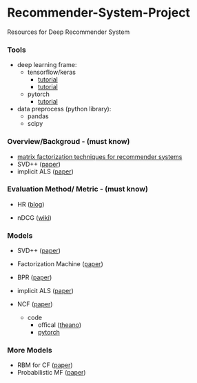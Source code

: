 # Recommender-System-Project
Resources for Deep Recommender System

### Tools

- deep learning frame: 
  - tensorflow/keras
    - [tutorial](https://jacobbuckman.com/post/tensorflow-the-confusing-parts-1/)
    - [tutorial](https://github.com/aymericdamien/TensorFlow-Examples)
  - pytorch 
    - [tutorial](https://pytorch.org/tutorials/)
- data preprocess (python library):
  - pandas
  - scipy  

### Overview/Backgroud - (must know)

- [matrix factorization techniques for recommender systems](https://datajobs.com/data-science-repo/Recommender-Systems-[Netflix].pdf)
- SVD++ ([paper](https://www.cs.rochester.edu/twiki/pub/Main/HarpSeminar/Factorization_Meets_the_Neighborhood-_a_Multifaceted_Collaborative_Filtering_Model.pdf))
- implicit ALS ([paper](http://yifanhu.net/PUB/cf.pdf))



### Evaluation Method/ Metric - (must know)

- HR ([blog](https://towardsdatascience.com/evaluating-a-real-life-recommender-system-error-based-and-ranking-based-84708e3285b))

- nDCG ([wiki](https://en.wikipedia.org/wiki/Discounted_cumulative_gain))

  

### Models

- SVD++ ([paper](https://www.cs.rochester.edu/twiki/pub/Main/HarpSeminar/Factorization_Meets_the_Neighborhood-_a_Multifaceted_Collaborative_Filtering_Model.pdf))

- Factorization Machine ([paper](https://cseweb.ucsd.edu/classes/fa17/cse291-b/reading/Rendle2010FM.pdf))

- BPR ([paper](https://arxiv.org/pdf/1205.2618.pdf))

- implicit ALS ([paper](http://yifanhu.net/PUB/cf.pdf))

- NCF  ([paper](https://www.comp.nus.edu.sg/~xiangnan/papers/ncf.pdf))
  - code
    - offical ([theano](https://github.com/hexiangnan/neural_collaborative_filtering))
    - [pytorch](https://github.com/guoyang9/NCF)

### More Models

- RBM for CF ([paper](https://www.cs.toronto.edu/~rsalakhu/papers/rbmcf.pdf))
- Probabilistic MF ([paper](https://papers.nips.cc/paper/3208-probabilistic-matrix-factorization.pdf))